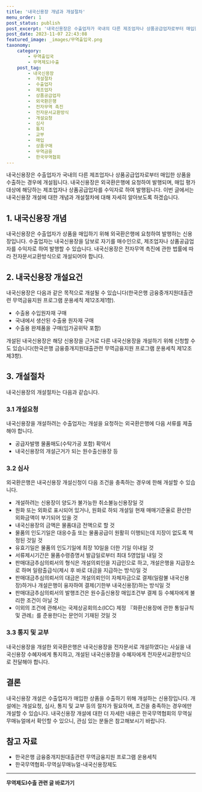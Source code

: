 ```yaml
---
title: '내국신용장 개념과 개설절차'
menu_order: 1
post_status: publish
post_excerpt: '내국신용장은 수출업자가 국내의 다른 제조업자나 상품공급업자로부터 매입한 상품을 수출하는 경우에 개설됩니다. 내국신용장은 외국환은행에 요청하여 발행되며, 매입 평가대상에 해당하는 제조업자나 상품공급업자를 수익자로 하여 발행됩니다. 이번 글에서는 내국신용장 개설에 대한 개념과 개설절차에 대해 자세히 알아보도록 하겠습니다.'
post_date: 2023-11-07 22:43:08
featured_image: _images/무역출입국.png
taxonomy:
    category:
        - 무역출입국
        - 무역제도Ⅰ수출
    post_tag:
        - 내국신용장
        -  개설절차
        -  수출업자
        -  제조업자
        -  상품공급업자
        -  외국환은행
        -  전자무역 촉진
        -  전자문서교환방식
        -  개설요청
        -  심사
        -  통지
        -  교부
        -  매입
        -  상품구매
        -  무역금융
        -  한국무역협회
---
```



내국신용장은 수출업자가 국내의 다른 제조업자나 상품공급업자로부터 매입한 상품을 수출하는 경우에 개설됩니다. 내국신용장은 외국환은행에 요청하여 발행되며, 매입 평가대상에 해당하는 제조업자나 상품공급업자를 수익자로 하여 발행됩니다. 이번 글에서는 내국신용장 개설에 대한 개념과 개설절차에 대해 자세히 알아보도록 하겠습니다.

## 1. 내국신용장 개념

내국신용장은 수출업자가 상품을 매입하기 위해 외국환은행에 요청하여 발행하는 신용장입니다. 수출업자는 내국신용장을 담보로 자기를 매수인으로, 제조업자나 상품공급업자를 수익자로 하여 발행할 수 있습니다. 내국신용장은 전자무역 촉진에 관한 법률에 따라 전자문서교환방식으로 개설되어야 합니다.

## 2. 내국신용장 개설요건

내국신용장은 다음과 같은 목적으로 개설될 수 있습니다(한국은행 금융중개지원대출관련 무역금융지원 프로그램 운용세칙 제12조제1항).

- 수출용 수입원자재 구매
- 국내에서 생산된 수출용 원자재 구매
- 수출용 완제품을 구매(임가공위탁 포함)

개설된 내국신용장은 해당 신용장을 근거로 다른 내국신용장을 개설하기 위해 신청할 수도 있습니다(한국은행 금융중개지원대출관련 무역금융지원 프로그램 운용세칙 제12조제3항).

## 3. 개설절차

내국신용장의 개설절차는 다음과 같습니다.

### 3.1 개설요청

내국신용장을 개설하려는 수출업자는 개설을 요청하는 외국환은행에 다음 서류를 제출해야 합니다.

- 공급자발행 물품매도(수탁가공 포함) 확약서
- 내국신용장의 개설근거가 되는 원수출신용장 등

### 3.2 심사

외국환은행은 내국신용장 개설신청이 다음 조건을 충족하는 경우에 한해 개설할 수 있습니다.

- 개설하려는 신용장이 양도가 불가능한 취소불능신용장일 것
- 원화 또는 외화로 표시되어 있거나, 원화로 하되 개설일 현재 매매기준율로 환산한 외화금액이 부기되어 있을 것
- 내국신용장의 금액은 물품대금 전액으로 할 것
- 물품의 인도기일은 대응수출 또는 물품공급이 원활히 이행되는데 지장이 없도록 책정된 것일 것
- 유효기일은 물품의 인도기일에 최장 10일을 더한 기일 이내일 것
- 서류제시기간은 물품수령증명서 발급일로부터 최대 5영업일 내일 것
- 판매대금추심의뢰서의 형식은 개설의뢰인을 지급인으로 하고, 개설은행을 지급장소로 하며 일람출급식(제시 후 바로 대금을 지급하는 방식)일 것
- 판매대금추심의뢰서의 대금은 개설의뢰인이 자체자금으로 결제(일람불 내국신용장)하거나 개설은행이 융자하여 결제(기한부 내국신용장)하는 방식일 것
- 판매대금추심의뢰서의 발행조건은 원수출신용장 매입조건부 결제 등 수혜자에게 불리한 조건이 아닐 것
- 이외의 조건에 관해서는 국제상공회의소(ICC) 제정 『화환신용장에 관한 통일규칙 및 관례』를 준용한다는 문언이 기재된 것일 것

### 3.3 통지 및 교부

내국신용장을 개설한 외국환은행은 내국신용장을 전자문서로 개설하였다는 사실을 내국신용장 수혜자에게 통지하고, 개설된 내국신용장을 수혜자에게 전자문서교환방식으로 전달해야 합니다.

## 결론

내국신용장 개설은 수출업자가 매입한 상품을 수출하기 위해 개설하는 신용장입니다. 개설에는 개설요청, 심사, 통지 및 교부 등의 절차가 필요하며, 조건을 충족하는 경우에만 개설할 수 있습니다. 내국신용장 개설에 대한 더 자세한 내용은 한국무역협회의 무역실무매뉴얼에서 확인할 수 있으니, 관심 있는 분들은 참고해보시기 바랍니다.

## 참고 자료

- 한국은행 금융중개지원대출관련 무역금융지원 프로그램 운용세칙
- 한국무역협회-무역실무매뉴얼-내국신용장제도
<!-- wp:separator -->
<hr class="wp-block-separator has-alpha-channel-opacity"/>
<!-- /wp:separator -->

<!-- wp:group {"backgroundColor":"base","layout":{"type":"constrained"}} -->
<div class="wp-block-group has-base-background-color has-background"><!-- wp:paragraph {"align":"center","fontSize":"medium"} -->
<p class="has-text-align-center has-large-font-size"><strong>무역제도Ⅰ수출 관련 글 바로가기</strong></p>
<!-- /wp:paragraph -->


<!-- wp:latest-posts
{"categories":[{"id":14332,"count":19,"description":"","link":"https://uknowlaw.com/category/%eb%ac%b4%ec%97%ad%ec%a0%9c%eb%8f%84%e2%85%b0%ec%88%98%ec%b6%9c/","name":"무역제도Ⅰ수출","slug":"무역제도Ⅰ수출","taxonomy":"category","parent":0,"meta":[],"_links":{"self":[{"href":"https://uknowlaw.com/wp-json/wp/v2/categories/14332"}],"collection":[{"href":"https://uknowlaw.com/wp-json/wp/v2/categories"}],"about":[{"href":"https://uknowlaw.com/wp-json/wp/v2/taxonomies/category"}],"wp:post_type":[{"href":"https://uknowlaw.com/wp-json/wp/v2/posts?categories=14332"}],"curies":[{"name":"wp","href":"https://api.w.org/{rel}","templated":true}]}}],"postsToShow":100,"excerptLength":28,"postLayout":"grid","columns":2,"featuredImageAlign":"left","featuredImageSizeSlug":"large","fontSize":"small"} /--></div>
<!-- /wp:group -->
